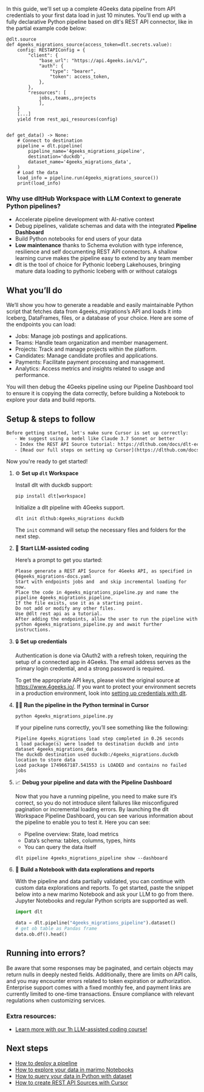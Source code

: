 In this guide, we'll set up a complete 4Geeks data pipeline from API credentials to your first data load in just 10 minutes. You'll end up with a fully declarative Python pipeline based on dlt's REST API connector, like in the partial example code below:

```python-outcome
@dlt.source
def 4geeks_migrations_source(access_token=dlt.secrets.value):
    config: RESTAPIConfig = {
        "client": {
            "base_url": "https://api.4geeks.io/v1/",
            "auth": {
                "type": "bearer",
                "token": access_token,
            },
        },
        "resources": [
            jobs,,teams,,projects
            ],
    }
    [...]
    yield from rest_api_resources(config)


def get_data() -> None:
    # Connect to destination
    pipeline = dlt.pipeline(
        pipeline_name='4geeks_migrations_pipeline',
        destination='duckdb',
        dataset_name='4geeks_migrations_data', 
    )
    # Load the data
    load_info = pipeline.run(4geeks_migrations_source())
    print(load_info) 
```

### Why use dltHub Workspace with LLM Context to generate Python pipelines?

- Accelerate pipeline development with AI-native context
- Debug pipelines, validate schemas and data with the integrated **Pipeline Dashboard**
- Build Python notebooks for end users of your data
- **Low maintenance** thanks to Schema evolution with type inference, resilience and self documenting REST API connectors. A shallow learning curve makes the pipeline easy to extend by any team member
- dlt is the tool of choice for Pythonic Iceberg Lakehouses, bringing mature data loading to pythonic Iceberg with or without catalogs

## What you’ll do

We’ll show you how to generate a readable and easily maintainable Python script that fetches data from 4geeks_migrations’s API and loads it into Iceberg, DataFrames, files, or a database of your choice. Here are some of the endpoints you can load:

- Jobs: Manage job postings and applications.
- Teams: Handle team organization and member management.
- Projects: Track and manage projects within the platform.
- Candidates: Manage candidate profiles and applications.
- Payments: Facilitate payment processing and management.
- Analytics: Access metrics and insights related to usage and performance.

You will then debug the 4Geeks pipeline using our Pipeline Dashboard tool to ensure it is copying the data correctly, before building a Notebook to explore your data and build reports.

## Setup & steps to follow

```default
Before getting started, let's make sure Cursor is set up correctly:
   - We suggest using a model like Claude 3.7 Sonnet or better
   - Index the REST API Source tutorial: https://dlthub.com/docs/dlt-ecosystem/verified-sources/rest_api/ and add it to context as **@dlt rest api**
   - [Read our full steps on setting up Cursor](https://dlthub.com/docs/dlt-ecosystem/llm-tooling/cursor-restapi#23-configuring-cursor-with-documentation)
```

Now you're ready to get started!

1. ⚙️ **Set up `dlt` Workspace**
    
    Install dlt with duckdb support:
    ```shell
    pip install dlt[workspace]
    ```

    Initialize a dlt pipeline with 4Geeks support.
    ```shell
    dlt init dlthub:4geeks_migrations duckdb
    ```

    The `init` command will setup the necessary files and folders for the next step.
    
2. 🤠 **Start LLM-assisted coding**
    
    Here’s a prompt to get you started:
    
    ```prompt
    Please generate a REST API Source for 4Geeks API, as specified in @4geeks_migrations-docs.yaml 
    Start with endpoints jobs and  and skip incremental loading for now. 
    Place the code in 4geeks_migrations_pipeline.py and name the pipeline 4geeks_migrations_pipeline. 
    If the file exists, use it as a starting point. 
    Do not add or modify any other files. 
    Use @dlt rest api as a tutorial. 
    After adding the endpoints, allow the user to run the pipeline with python 4geeks_migrations_pipeline.py and await further instructions.
    ```

    
3. 🔒 **Set up credentials** 
    
    Authentication is done via OAuth2 with a refresh token, requiring the setup of a connected app in 4Geeks. The email address serves as the primary login credential, and a strong password is required.
    
    To get the appropriate API keys, please visit the original source at https://www.4geeks.io/.
    If you want to protect your environment secrets in a production environment, look into [setting up credentials with dlt](https://dlthub.com/docs/walkthroughs/add_credentials).
    
4. 🏃‍♀️ **Run the pipeline in the Python terminal in Cursor**
    
    ```shell
    python 4geeks_migrations_pipeline.py
    ```
    
    If your pipeline runs correctly, you’ll see something like the following:
    
    ```shell
    Pipeline 4geeks_migrations load step completed in 0.26 seconds
    1 load package(s) were loaded to destination duckdb and into dataset 4geeks_migrations_data
    The duckdb destination used duckdb:/4geeks_migrations.duckdb location to store data
    Load package 1749667187.541553 is LOADED and contains no failed jobs
    ```
    
5. 📈 **Debug your pipeline and data with the Pipeline Dashboard**

    Now that you have a running pipeline, you need to make sure it’s correct, so you do not introduce silent failures like misconfigured pagination or incremental loading errors. By launching the dlt Workspace Pipeline Dashboard, you can see various information about the pipeline to enable you to test it. Here you can see:
    - Pipeline overview: State, load metrics
    - Data’s schema: tables, columns, types, hints
    - You can query the data itself
    
    ```shell
    dlt pipeline 4geeks_migrations_pipeline show --dashboard
    ```
    
6. 🐍 **Build a Notebook with data explorations and reports**

    With the pipeline and data partially validated, you can continue with custom data explorations and reports. To get started, paste the snippet below into a new marimo Notebook and ask your LLM to go from there. Jupyter Notebooks and regular Python scripts are supported as well.

    
    ```python
    import dlt

   data = dlt.pipeline("4geeks_migrations_pipeline").dataset()
   # get ob table as Pandas frame
   data.ob.df().head()
    ```

## Running into errors?

Be aware that some responses may be paginated, and certain objects may return nulls in deeply nested fields. Additionally, there are limits on API calls, and you may encounter errors related to token expiration or authorization. Enterprise support comes with a fixed monthly fee, and payment links are currently limited to one-time transactions. Ensure compliance with relevant regulations when customizing services.

### Extra resources:

- [Learn more with our 1h LLM-assisted coding course!](https://www.youtube.com/watch?v=GGid70rnJuM)

## Next steps

- [How to deploy a pipeline](https://dlthub.com/docs/walkthroughs/deploy-a-pipeline)
- [How to explore your data in marimo Notebooks](https://dlthub.com/docs/general-usage/dataset-access/marimo)
- [How to query your data in Python with dataset](https://dlthub.com/docs/general-usage/dataset-access/dataset)
- [How to create REST API Sources with Cursor](https://dlthub.com/docs/dlt-ecosystem/llm-tooling/cursor-restapi)